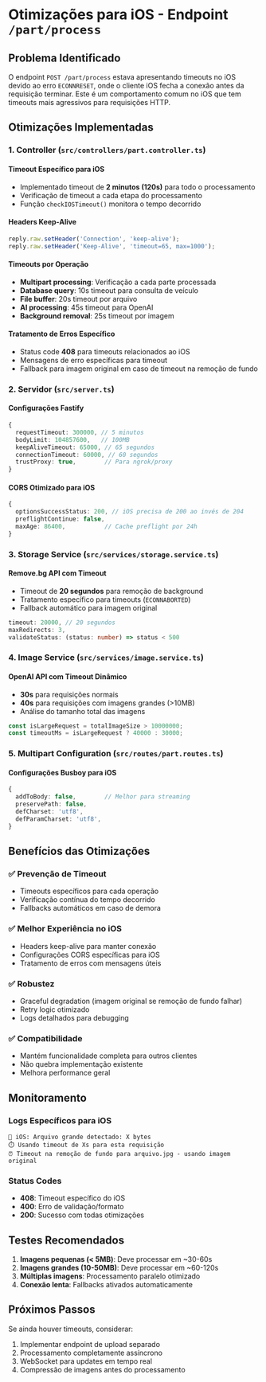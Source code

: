 # Otimizações para iOS - Endpoint `/part/process`

## Problema Identificado

O endpoint `POST /part/process` estava apresentando timeouts no iOS devido ao erro `ECONNRESET`, onde o cliente iOS fecha a conexão antes da requisição terminar. Este é um comportamento comum no iOS que tem timeouts mais agressivos para requisições HTTP.

## Otimizações Implementadas

### 1. Controller (`src/controllers/part.controller.ts`)

#### Timeout Específico para iOS
- Implementado timeout de **2 minutos (120s)** para todo o processamento
- Verificação de timeout a cada etapa do processamento
- Função `checkIOSTimeout()` monitora o tempo decorrido

#### Headers Keep-Alive
```typescript
reply.raw.setHeader('Connection', 'keep-alive');
reply.raw.setHeader('Keep-Alive', 'timeout=65, max=1000');
```

#### Timeouts por Operação
- **Multipart processing**: Verificação a cada parte processada
- **Database query**: 10s timeout para consulta de veículo
- **File buffer**: 20s timeout por arquivo
- **AI processing**: 45s timeout para OpenAI
- **Background removal**: 25s timeout por imagem

#### Tratamento de Erros Específico
- Status code **408** para timeouts relacionados ao iOS
- Mensagens de erro específicas para timeout
- Fallback para imagem original em caso de timeout na remoção de fundo

### 2. Servidor (`src/server.ts`)

#### Configurações Fastify
```typescript
{
  requestTimeout: 300000, // 5 minutos
  bodyLimit: 104857600,   // 100MB
  keepAliveTimeout: 65000, // 65 segundos
  connectionTimeout: 60000, // 60 segundos
  trustProxy: true,        // Para ngrok/proxy
}
```

#### CORS Otimizado para iOS
```typescript
{
  optionsSuccessStatus: 200, // iOS precisa de 200 ao invés de 204
  preflightContinue: false,
  maxAge: 86400,           // Cache preflight por 24h
}
```

### 3. Storage Service (`src/services/storage.service.ts`)

#### Remove.bg API com Timeout
- Timeout de **20 segundos** para remoção de background
- Tratamento específico para timeouts (`ECONNABORTED`)
- Fallback automático para imagem original

```typescript
timeout: 20000, // 20 segundos
maxRedirects: 3,
validateStatus: (status: number) => status < 500
```

### 4. Image Service (`src/services/image.service.ts`)

#### OpenAI API com Timeout Dinâmico
- **30s** para requisições normais
- **40s** para requisições com imagens grandes (>10MB)
- Análise do tamanho total das imagens

```typescript
const isLargeRequest = totalImageSize > 10000000;
const timeoutMs = isLargeRequest ? 40000 : 30000;
```

### 5. Multipart Configuration (`src/routes/part.routes.ts`)

#### Configurações Busboy para iOS
```typescript
{
  addToBody: false,        // Melhor para streaming
  preservePath: false,
  defCharset: 'utf8',
  defParamCharset: 'utf8',
}
```

## Benefícios das Otimizações

### ✅ Prevenção de Timeout
- Timeouts específicos para cada operação
- Verificação contínua do tempo decorrido
- Fallbacks automáticos em caso de demora

### ✅ Melhor Experiência no iOS
- Headers keep-alive para manter conexão
- Configurações CORS específicas para iOS
- Tratamento de erros com mensagens úteis

### ✅ Robustez
- Graceful degradation (imagem original se remoção de fundo falhar)
- Retry logic otimizado
- Logs detalhados para debugging

### ✅ Compatibilidade
- Mantém funcionalidade completa para outros clientes
- Não quebra implementação existente
- Melhora performance geral

## Monitoramento

### Logs Específicos para iOS
```
📱 iOS: Arquivo grande detectado: X bytes
⏱️ Usando timeout de Xs para esta requisição
⏰ Timeout na remoção de fundo para arquivo.jpg - usando imagem original
```

### Status Codes
- **408**: Timeout específico do iOS
- **400**: Erro de validação/formato
- **200**: Sucesso com todas otimizações

## Testes Recomendados

1. **Imagens pequenas (< 5MB)**: Deve processar em ~30-60s
2. **Imagens grandes (10-50MB)**: Deve processar em ~60-120s
3. **Múltiplas imagens**: Processamento paralelo otimizado
4. **Conexão lenta**: Fallbacks ativados automaticamente

## Próximos Passos

Se ainda houver timeouts, considerar:
1. Implementar endpoint de upload separado
2. Processamento completamente assíncrono
3. WebSocket para updates em tempo real
4. Compressão de imagens antes do processamento 
